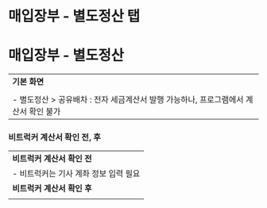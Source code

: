 # 매입장부 - 별도정산 탭

**매입장부 - 별도정산**
===============

|  |
| --- |
| **기본 화면** |
|  |
| - 별도정산 > 공유배차 : 전자 세금계산서 발행 가능하나, 프로그램에서 계산서 확인 불가   |  |  |  | | --- | --- | --- | | **버튼** | **조건** | **내용** | | 계산서 확인 | 매입상태 = 정산대기 | 공유배차인 경우 전자 세금계산서 자동 확인  협력사, 지정배차인 경우 단순 기록 용도로 사용 | | 지급승인 | 매입상태 = 지급대기 | 공유배차인 경우 지급승인 시, 예치금으로 운임 지급  협력사, 지정배차인 경우 단순 기록용도로 사용 | | 지급보류 | 매입상태 = 지급대기 | 공유배차인 경우 지급보류 상태 공유  협력사, 지정배차인 경우 단순 기록 용도로 사용 | |

### **비트럭커 계산서 확인 전, 후**

|  |
| --- |
| **비트럭커 계산서 확인 전** |
| - 비트럭커는 기사 계좌 정보 입력 필요 |
| **비트럭커 계산서 확인 후** |
|  |